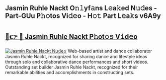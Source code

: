 ## Jasmin Ruhle Nackt O𝚗𝚕yf𝚊ns L𝚎a𝚔ed N𝚞𝚍es - Part-GUu P𝚑𝚘tos Vi𝚍𝚎o - H𝚘𝚝 Part L𝚎a𝚔s v6A9y

# <h2><a href="http://kff0htx.oniu.top/?m=Jasmin+Ruhle+Nackt">🔗👉 🔴 Jasmin Ruhle Nackt P𝚑ot𝚘𝚜 V𝚒d𝚎o</a></h2>

[![Jasmin Ruhle Nackt Nu𝚍e𝚜](https://i.imgur.com/0qMVB7G.gif)](http://kff0htx.oniu.top/?m=Jasmin+Ruhle+Nackt)
Web-based artist and dance collaborator Jasmin Ruhle Nackt, recognized for sharing dance and lifestyle ideas through solo and collaborative dance performances and short videos. Outstanding set builder Jasmin Ruhle Nackt, recognized for their remarkable abilities and accomplishments in constructing sets.  
